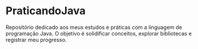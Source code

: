 # PraticandoJava
Repositório dedicado aos meus estudos e práticas com a linguagem de programação Java. O objetivo é solidificar conceitos, explorar bibliotecas e registrar meu progresso.
